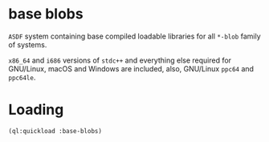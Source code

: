# base blobs

`ASDF` system containing base compiled loadable libraries for all `*-blob` family of systems.

`x86_64` and `i686` versions of `stdc++` and everything else required for GNU/Linux,
macOS and Windows are included, also, GNU/Linux `ppc64` and `ppc64le`.

# Loading
```lisp
(ql:quickload :base-blobs)
```
